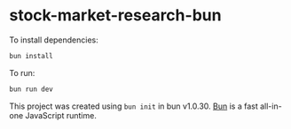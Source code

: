 # stock-market-research-bun

To install dependencies:

```bash
bun install
```

To run:

```bash
bun run dev
```

This project was created using `bun init` in bun v1.0.30. [Bun](https://bun.sh) is a fast all-in-one JavaScript runtime.
